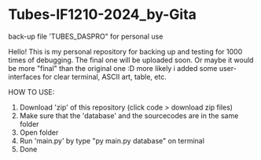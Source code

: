 # Tubes-IF1210-2024_by-Gita
back-up file 'TUBES_DASPRO" for personal use

Hello! This is my personal repository for backing up and testing for 1000 times of debugging. The final one will be uploaded soon. Or maybe it would be more "final" than the original one :D more likely i added some user-interfaces for clear terminal, ASCII art, table, etc. 

HOW TO USE:
1. Download 'zip' of this repository (click code > download zip files)
2. Make sure that the 'database' and the sourcecodes are in the same folder
3. Open folder
4. Run 'main.py' by type "py main.py database" on terminal
5. Done
